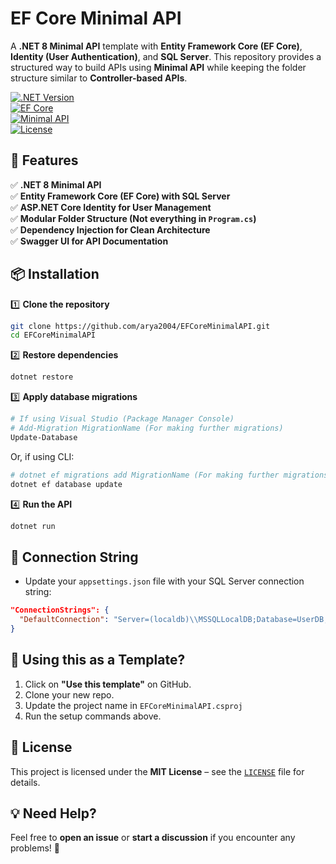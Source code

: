
# **EF Core Minimal API**  

A **.NET 8 Minimal API** template with **Entity Framework Core (EF Core)**, **Identity (User Authentication)**, and **SQL Server**. This repository provides a structured way to build APIs using **Minimal API** while keeping the folder structure similar to **Controller-based APIs**.  

[![.NET Version](https://img.shields.io/badge/.NET-8.0-blue)](https://dotnet.microsoft.com/en-us/download/dotnet/8.0)  
[![EF Core](https://img.shields.io/badge/Entity%20Framework%20Core-8.0-green)](https://docs.microsoft.com/en-us/ef/core/)  
[![Minimal API](https://img.shields.io/badge/Minimal%20API-Supported-orange)](https://learn.microsoft.com/en-us/aspnet/core/fundamentals/minimal-apis)  
[![License](https://img.shields.io/badge/license-MIT-green.svg)](LICENSE)  



## **🚀 Features**
✅ **.NET 8 Minimal API**  
✅ **Entity Framework Core (EF Core) with SQL Server**  
✅ **ASP.NET Core Identity for User Management**  
✅ **Modular Folder Structure (Not everything in `Program.cs`)**  
✅ **Dependency Injection for Clean Architecture**  
✅ **Swagger UI for API Documentation**  



## **📦 Installation**
1️⃣ **Clone the repository**  
```sh
git clone https://github.com/arya2004/EFCoreMinimalAPI.git
cd EFCoreMinimalAPI
```

2️⃣ **Restore dependencies**  
```sh
dotnet restore
```

3️⃣ **Apply database migrations**  
```powershell
# If using Visual Studio (Package Manager Console)
# Add-Migration MigrationName (For making further migrations)
Update-Database
```
Or, if using CLI:
```sh
# dotnet ef migrations add MigrationName (For making further migrations)
dotnet ef database update
```

4️⃣ **Run the API**  
```sh
dotnet run
```



## **🔗 Connection String**
- Update your `appsettings.json` file with your SQL Server connection string:
```json
"ConnectionStrings": {
  "DefaultConnection": "Server=(localdb)\\MSSQLLocalDB;Database=UserDB;Trusted_Connection=True;MultipleActiveResultSets=true"
}
```


## **🎯 Using this as a Template?**
1. Click on **"Use this template"** on GitHub.  
2. Clone your new repo.  
3. Update the project name in `EFCoreMinimalAPI.csproj`  
4. Run the setup commands above.  



## **📝 License**
This project is licensed under the **MIT License** – see the [`LICENSE`](LICENSE) file for details.  



## **💡 Need Help?**
Feel free to **open an issue** or **start a discussion** if you encounter any problems! 🚀  
